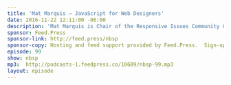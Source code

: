 ```yaml
---
title: 'Mat Marquis — JavaScript for Web Designers'
date: 2016-11-22 12:11:00 -06:00
description: 'Mat Marquis is Chair of the Responsive Issues Community Group, technical editor at A List Apart, a former member of the jQuery Mobile team, and editor of the W3C HTML5 specification. His book, JavaScript for Web Designers, was recently published by A Book Apart.'
sponsor: Feed.Press
sponsor-link: http://feed.press/nbsp
sponsor-copy: Hosting and feed support provided by Feed.Press.  Sign-up today and try FeedPress on a 14 day trial (no contracts or commitments). Use promo code *nbsp* during checkout to get 10% off your first year.
episode: 99
show: nbsp
mp3:  http://podcasts-1.feedpress.co/10609/nbsp-99.mp3
layout: episode
---
```

